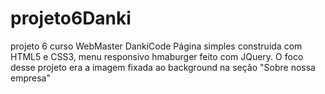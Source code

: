 # projeto6Danki
projeto 6 curso WebMaster DankiCode
Página simples construida com HTML5 e CSS3, menu responsivo hmaburger feito com JQuery.
O foco desse projeto era a imagem fixada ao background na seção "Sobre nossa empresa"
